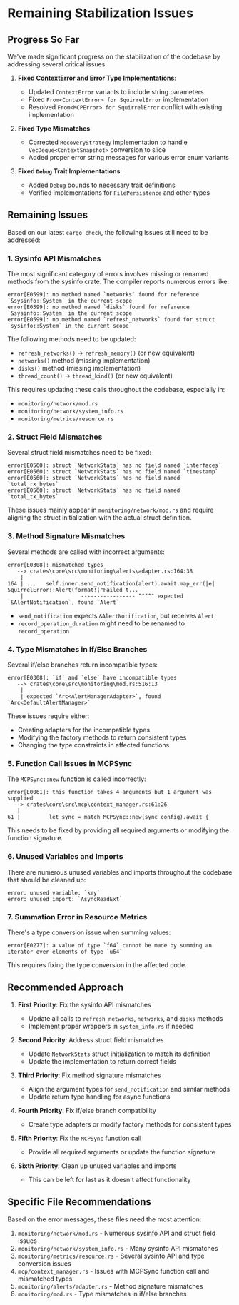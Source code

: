 # Remaining Stabilization Issues

## Progress So Far

We've made significant progress on the stabilization of the codebase by addressing several critical issues:

1. **Fixed ContextError and Error Type Implementations**:
   - Updated `ContextError` variants to include string parameters
   - Fixed `From<ContextError> for SquirrelError` implementation
   - Resolved `From<MCPError> for SquirrelError` conflict with existing implementation

2. **Fixed Type Mismatches**:
   - Corrected `RecoveryStrategy` implementation to handle `VecDeque<ContextSnapshot>` conversion to slice
   - Added proper error string messages for various error enum variants

3. **Fixed `Debug` Trait Implementations**:
   - Added `Debug` bounds to necessary trait definitions
   - Verified implementations for `FilePersistence` and other types 

## Remaining Issues

Based on our latest `cargo check`, the following issues still need to be addressed:

### 1. Sysinfo API Mismatches

The most significant category of errors involves missing or renamed methods from the sysinfo crate.
The compiler reports numerous errors like:

```
error[E0599]: no method named `networks` found for reference `&sysinfo::System` in the current scope
error[E0599]: no method named `disks` found for reference `&sysinfo::System` in the current scope
error[E0599]: no method named `refresh_networks` found for struct `sysinfo::System` in the current scope
```

The following methods need to be updated:
- `refresh_networks()` → `refresh_memory()` (or new equivalent)
- `networks()` method (missing implementation)
- `disks()` method (missing implementation)
- `thread_count()` → `thread_kind()` (or new equivalent)

This requires updating these calls throughout the codebase, especially in:
- `monitoring/network/mod.rs`
- `monitoring/network/system_info.rs`
- `monitoring/metrics/resource.rs`

### 2. Struct Field Mismatches

Several struct field mismatches need to be fixed:

```
error[E0560]: struct `NetworkStats` has no field named `interfaces`
error[E0560]: struct `NetworkStats` has no field named `timestamp`
error[E0560]: struct `NetworkStats` has no field named `total_rx_bytes`
error[E0560]: struct `NetworkStats` has no field named `total_tx_bytes`
```

These issues mainly appear in `monitoring/network/mod.rs` and require aligning the struct initialization with the actual struct definition.

### 3. Method Signature Mismatches

Several methods are called with incorrect arguments:

```
error[E0308]: mismatched types
   --> crates\core\src\monitoring\alerts\adapter.rs:164:38
    |
164 | ...   self.inner.send_notification(alert).await.map_err(|e| SquirrelError::Alert(format!("Failed t... 
    |                  ----------------- ^^^^^ expected `&AlertNotification`, found `Alert`
```

- `send_notification` expects `&AlertNotification`, but receives `Alert`
- `record_operation_duration` might need to be renamed to `record_operation` 

### 4. Type Mismatches in If/Else Branches

Several if/else branches return incompatible types:

```
error[E0308]: `if` and `else` have incompatible types
   --> crates\core\src\monitoring\mod.rs:516:13
    |
    | expected `Arc<AlertManagerAdapter>`, found `Arc<DefaultAlertManager>`
```

These issues require either:
- Creating adapters for the incompatible types
- Modifying the factory methods to return consistent types
- Changing the type constraints in affected functions

### 5. Function Call Issues in MCPSync

The `MCPSync::new` function is called incorrectly:

```
error[E0061]: this function takes 4 arguments but 1 argument was supplied
  --> crates\core\src\mcp\context_manager.rs:61:26
   |
61 |         let sync = match MCPSync::new(sync_config).await {
```

This needs to be fixed by providing all required arguments or modifying the function signature.

### 6. Unused Variables and Imports

There are numerous unused variables and imports throughout the codebase that should be cleaned up:

```
error: unused variable: `key`
error: unused import: `AsyncReadExt`
```

### 7. Summation Error in Resource Metrics

There's a type conversion issue when summing values:

```
error[E0277]: a value of type `f64` cannot be made by summing an iterator over elements of type `u64`
```

This requires fixing the type conversion in the affected code.

## Recommended Approach

1. **First Priority**: Fix the sysinfo API mismatches
   - Update all calls to `refresh_networks`, `networks`, and `disks` methods
   - Implement proper wrappers in `system_info.rs` if needed

2. **Second Priority**: Address struct field mismatches
   - Update `NetworkStats` struct initialization to match its definition
   - Update the implementation to return correct fields

3. **Third Priority**: Fix method signature mismatches
   - Align the argument types for `send_notification` and similar methods
   - Update return type handling for async functions

4. **Fourth Priority**: Fix if/else branch compatibility
   - Create type adapters or modify factory methods for consistent types

5. **Fifth Priority**: Fix the `MCPSync` function call
   - Provide all required arguments or update the function signature

6. **Sixth Priority**: Clean up unused variables and imports
   - This can be left for last as it doesn't affect functionality

## Specific File Recommendations

Based on the error messages, these files need the most attention:

1. `monitoring/network/mod.rs` - Numerous sysinfo API and struct field issues
2. `monitoring/network/system_info.rs` - Many sysinfo API mismatches
3. `monitoring/metrics/resource.rs` - Several sysinfo API and type conversion issues
4. `mcp/context_manager.rs` - Issues with MCPSync function call and mismatched types
5. `monitoring/alerts/adapter.rs` - Method signature mismatches
6. `monitoring/mod.rs` - Type mismatches in if/else branches 